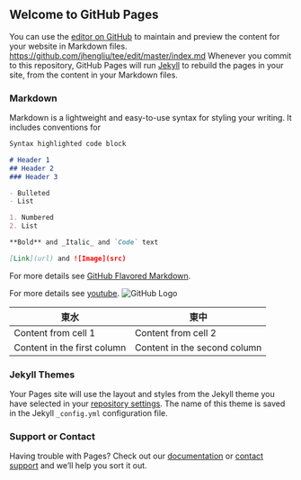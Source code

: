 ## Welcome to GitHub Pages

You can use the [editor on GitHub](https://www.youtube.com/watch?v=JwjBbWQs71k) to maintain and preview the content for your website in Markdown files.
https://github.com/jhengliu/tee/edit/master/index.md
Whenever you commit to this repository, GitHub Pages will run [Jekyll](https://jekyllrb.com/) to rebuild the pages in your site, from the content in your Markdown files.

### Markdown

Markdown is a lightweight and easy-to-use syntax for styling your writing. It includes conventions for

```markdown
Syntax highlighted code block

# Header 1
## Header 2
### Header 3

- Bulleted
- List

1. Numbered
2. List

**Bold** and _Italic_ and `Code` text

[Link](url) and ![Image](src)
```

For more details see [GitHub Flavored Markdown](https://guides.github.com/features/mastering-markdown/).

For more details see [youtube](https://www.youtube.com/watch?v=JwjBbWQs71k).
![GitHub Logo](https://lh3.googleusercontent.com/0GWU3a1kRvrnFRirq3s3L4UclvRaNdhurffuK5mTGReJgXeveqhA4Nw4SVtqdmjsox-xRoVNbWU4Vy28jCBQJ1Nx7go2cmpLjkd-cnf_L4wb1jqATVg3qH7bW8AGT_1ntBgHYsrj69dhfp1Qd8nx4ub7saDhbUBeGE5FRlEZFD4blRfiDeKGqVJ_tLI7rDcpBGyuT-sFG5UhxgnkhbY6TSO2xu22-0U9GGn75ZY3ZeSGNgG98lhiaU4-hw38jzFYASvupSkWm4ZtYWxGp6EGyzIi9eUbAtGmgyiEuaer5gR9XsBv7TbiYPXpMdl3uORbNsEnlbLreR5wVjcM53-Gc09RRMjeztjukv2lWSdl0ToA1RdkG_oTKgWoe1i_EE-1wyhM09OamJlghWsEQucKZ0jgzCmLtJBbkYZP3GamlGetAnAibBbZT8TnrTxctiIO_veDS9Hi6kGecrAOlMtKnzFDgo9DYDgh5tt4aXj_BzIiA2WywmjNKPwpI3uOUg3YM1rYp1eQWdhQwAOjfmVKbqH7X_BZ6oTlEQ7NT70o7JXqwnwBztKrISiYbf9pLzuGg2xHYNy-fu9JqrcCmrK-DXVQK3w2fM5z8fYHrfM=w1350-h1012-no)

東水 | 東中
------------ | -------------
Content from cell 1 | Content from cell 2
Content in the first column | Content in the second column

### Jekyll Themes

Your Pages site will use the layout and styles from the Jekyll theme you have selected in your [repository settings](https://github.com/jhengliu/tee/settings). The name of this theme is saved in the Jekyll `_config.yml` configuration file.

### Support or Contact

Having trouble with Pages? Check out our [documentation](https://help.github.com/categories/github-pages-basics/) or [contact support](https://github.com/contact) and we’ll help you sort it out.
